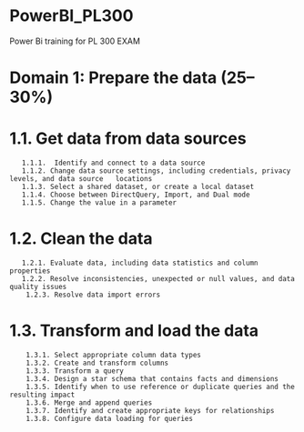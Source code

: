 # PowerBI_PL300
Power Bi training for PL 300 EXAM
# Domain 1: Prepare the data (25–30%) 
# 1.1. Get data from data sources 
       1.1.1.  Identify and connect to a data source
       1.1.2. Change data source settings, including credentials, privacy levels, and data source   locations
       1.1.3. Select a shared dataset, or create a local dataset
       1.1.4. Choose between DirectQuery, Import, and Dual mode
       1.1.5. Change the value in a parameter
# 1.2. Clean the data 
       1.2.1. Evaluate data, including data statistics and column properties
       1.2.2. Resolve inconsistencies, unexpected or null values, and data quality issues
        1.2.3. Resolve data import errors
# 1.3. Transform and load the data 
        1.3.1. Select appropriate column data types
        1.3.2. Create and transform columns
        1.3.3. Transform a query
        1.3.4. Design a star schema that contains facts and dimensions
        1.3.5. Identify when to use reference or duplicate queries and the resulting impact
        1.3.6. Merge and append queries
        1.3.7. Identify and create appropriate keys for relationships
        1.3.8. Configure data loading for queries

